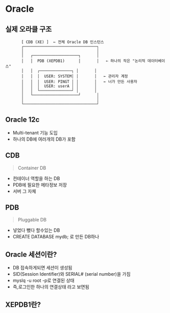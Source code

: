 # Oracle 


## 실제 오라클 구조 

           [ CDB (XE) ]  ← 전체 Oracle DB 인스턴스
           ┌────────────────────────────────┐
           │                                │
           │   ┌────────────────────┐       │
           │   │  PDB (XEPDB1)      │       │   ← 하나의 작은 "논리적 데이터베이스"
           │   │  ┌──────────────┐ │       │
           │   │  │  USER: SYSTEM│ │       │   ← 관리자 계정
           │   │  │  USER: PINGT │ │       │   ← 너가 만든 사용자
           │   │  │  USER: userA │ │       │
           │   │  └──────────────┘ │       │
           │   └────────────────────┘       │
           │                                │
           └────────────────────────────────┘

## Oracle 12c 

- Multi-tenant 기능 도입 
- 하나의 DB에 여러개의 DB가 포함 

## CDB

> Container DB 

- 컨테이너 역할을 하는 DB 
- PDB에 필요한 메타정보 저장 
- 서버 그 자체
## PDB

> Pluggable DB 

- 넣었다 뺐다 할수있는 DB 
- CREATE DATABASE mydb; 로 만든 DB하나 

## Oracle 세션이란? 

- DB 접속하게되면 세션이 생성됨
- SID(Session Identifier)와 SERIAL# (serial number)을 가짐 
- myslq -u root -p로 연결된 상태
- 즉,로그인한 하나의 연결상태 라고 보면됨 


## XEPDB1란? 



